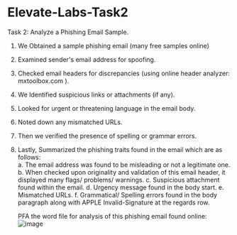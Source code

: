 # Elevate-Labs-Task2
Task 2: Analyze a Phishing Email Sample.

1. We Obtained a sample phishing email (many free samples online)
2. Examined sender's email address for spoofing.
3. Checked email headers for discrepancies (using online header analyzer: mxtoolbox.com ).
4. We Identified suspicious links or attachments (if any).
5. Looked for urgent or threatening language in the email body.
6. Noted down any mismatched URLs.
7. Then we verified the presence of spelling or grammar errors.

8. Lastly, Summarized the phishing traits found in the email which are as follows:	
    a. The email address was found to be misleading or not a legitimate one.
    b. When checked upon originality and validation of this email header, it displayed many flags/ problems/ warnings.
    c. Suspicious attachment found within the email.
    d. Urgency message found in the body start.
    e. Mismatched URLs.
    f. Grammatical/ Spelling errors found in the body paragraph along with APPLE Invalid-Signature at the regards row.

   PFA the word file for analysis of this phishing email found online:
   ![image](https://github.com/user-attachments/assets/e6ffc70a-c0d1-4b5f-8d55-36ce66220123)

